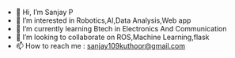 - 👋 Hi, I’m Sanjay P
- 👀 I’m interested in Robotics,AI,Data Analysis,Web app
- 🌱 I’m currently learning Btech in Electronics And Communication
- 💞️ I’m looking to collaborate on ROS,Machine Learning,flask
- 📫 How to reach me : sanjay109kuthoor@gmail.com

<!---
skuthoor/skuthoor is a ✨ special ✨ repository because its `README.md` (this file) appears on your GitHub profile.
You can click the Preview link to take a look at your changes.
--->
